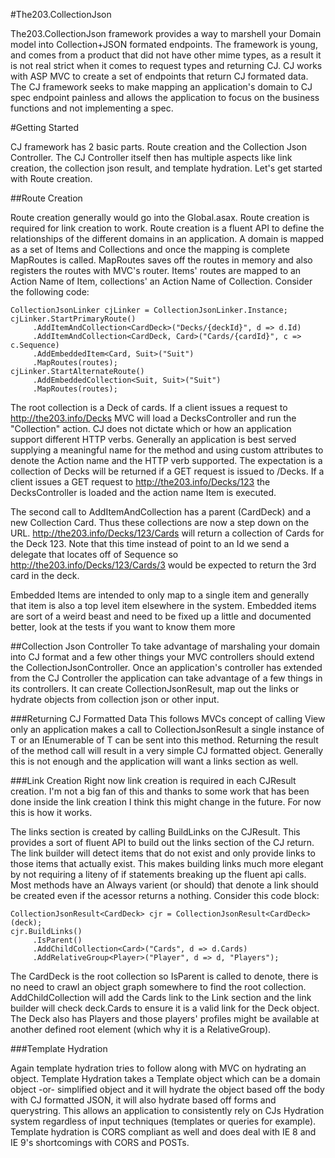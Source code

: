#The203.CollectionJson

The203.CollectionJson framework provides a way to marshell your Domain model into Collection+JSON formated endpoints. The framework is young, and comes from a product that did not have other mime types, as a result it is not real strict when it comes to request types and returning CJ. CJ works with ASP MVC to create a set of endpoints that return CJ formated data. The CJ framework seeks to make mapping an application's domain to CJ spec endpoint painless and allows the application to focus on the business functions and not implementing a spec.


#Getting Started

CJ framework has 2 basic parts. Route creation and the  Collection Json Controller. The CJ Controller itself then has multiple aspects like link creation, the collection json result, and template hydration. Let's get started with Route creation.

##Route Creation

Route creation generally would go into the Global.asax. Route creation is required for link creation to work. Route creation is a fluent API to define the relationships of the different domains in an application. A domain is mapped as a set of Items and Collections and once the mapping is complete MapRoutes is called. MapRoutes saves off the routes in memory and also registers the routes with MVC's router. Items' routes are mapped to an Action Name of Item, collections' an Action Name of Collection.  Consider the following code:

```` Csharp
CollectionJsonLinker cjLinker = CollectionJsonLinker.Instance;
cjLinker.StartPrimaryRoute()
     .AddItemAndCollection<CardDeck>("Decks/{deckId}", d => d.Id)
     .AddItemAndCollection<CardDeck, Card>("Cards/{cardId}", c => c.Sequence)
     .AddEmbeddedItem<Card, Suit>("Suit")
     .MapRoutes(routes);
cjLinker.StartAlternateRoute()
     .AddEmbeddedCollection<Suit, Suit>("Suit")
     .MapRoutes(routes);
````
 
 The root collection is a Deck of cards. If a client issues a request to http://the203.info/Decks MVC will load a DecksController and run the "Collection" action. CJ does not dictate which or how an application support different HTTP verbs. Generally an application is best served supplying a meaningful name for the method and using custom attributes to denote the Action name and the HTTP verb supported. The expectation is a collection of Decks will be returned if a GET request is issued to /Decks. If a client issues a GET request to http://the203.info/Decks/123 the DecksController is loaded and the action name Item is executed. 

 The second call to AddItemAndCollection has a parent (CardDeck) and a new Collection Card. Thus these collections are now a step down on the URL. http://the203.info/Decks/123/Cards will return a collection of Cards for the Deck 123. Note that this time instead of point to an Id we send a delegate that locates off of Sequence so http://the203.info/Decks/123/Cards/3 would be expected to return the 3rd card in the deck. 

 Embedded Items are intended to only map to a single item and generally that item is also a top level item elsewhere in the system. Embedded items are sort of a weird beast and need to be fixed up a little and documented better, look at the tests if you want to know them more

##Collection Json Controller
To take advantage of marshaling your domain into CJ format and a few other things your MVC controllers should extend the CollectionJsonController. Once an application's controller has extended from the CJ Controller the application can take advantage of a few things in its controllers. It can create CollectionJsonResult, map out the links or hydrate objects from collection json or other input. 

###Returning CJ Formatted Data
 This follows MVCs concept of calling View only an application makes a call to CollectionJsonResult<T>  a single instance of T or an IEnumerable of T can be sent into this method. Returning the result of the method call will result in a  very simple CJ formatted object. Generally this is not enough and the application will want a links section as well. 

###Link Creation
 Right now link creation is required in each CJResult creation. I'm not a big fan of this and thanks to some work that has been done inside the link creation I think this might change in the future. For now this is how it works. 

The links section is created by calling BuildLinks on the CJResult. This provides a sort of fluent API to build out the links section of the CJ return. The link builder will detect items that do not exist and only provide links to those items that actually exist. This makes building links much more elegant by not requiring a liteny of if statements breaking up the fluent api calls. Most methods have an Always varient (or should) that denote a link should be created even if the acessor returns a nothing. Consider this code block: 
````Csharp
CollectionJsonResult<CardDeck> cjr = CollectionJsonResult<CardDeck>(deck);
cjr.BuildLinks()
	 .IsParent()
	 .AddChildCollection<Card>("Cards", d => d.Cards)
	 .AddRelativeGroup<Player>("Player", d => d, "Players");
````

The CardDeck is the root collection so IsParent is called to denote, there is no need to crawl an object graph somewhere to find the root collection. AddChildCollection will add the Cards link to the Link section and the link builder will check deck.Cards to ensure it is a valid link for the Deck object. The Deck also has Players and those players' profiles might be available at another defined root element (which why it is a RelativeGroup). 

###Template Hydration

Again template hydration tries to follow along with MVC on hydrating an object. Template Hydration takes a Template object which can be a domain object -or- simplified object and it will hydrate the object based off the body with CJ formatted JSON, it will also hydrate based off forms and querystring. This allows an application to consistently rely on CJs Hydration system regardless of input techniques (templates or queries for example). Template hydration is CORS compliant as well and does deal with IE 8 and IE 9's shortcomings with CORS and POSTs. 







